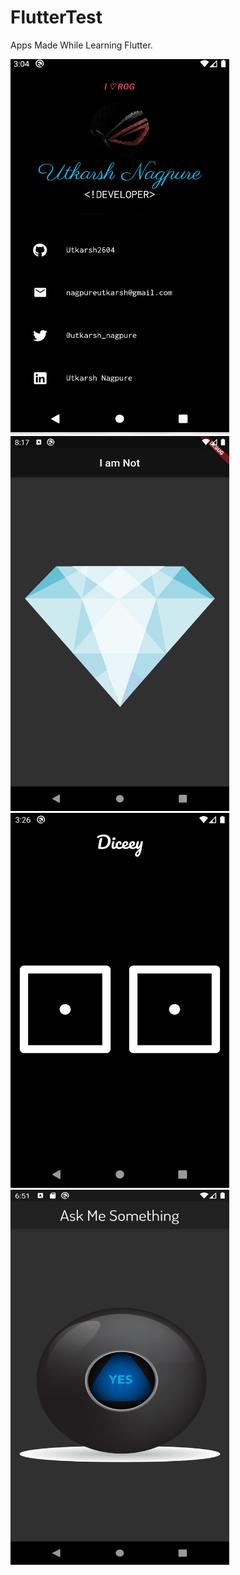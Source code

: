 # FlutterTest
 Apps Made While Learning Flutter.
 
 
 <img src="https://raw.githubusercontent.com/Utkarsh2604/FlutterTest/master/Screenshots/1.png?token=AJ6K4HXKMADH4UNIFSFFB726H24BE" width="350px" height="600px">
 
 <img src="https://github.com/Utkarsh2604/FlutterTest/blob/master/Screenshots/2.png" width="350px" height="600px">
 
 <img src="https://raw.githubusercontent.com/Utkarsh2604/FlutterTest/master/Screenshots/4.png?token=AJ6K4HXKMADH4UNIFSFFB726H24BE" width="350px" height="600px">
 
 <img src="https://raw.githubusercontent.com/Utkarsh2604/FlutterTest/master/Screenshots/5.png?token=AJ6K4HXKMADH4UNIFSFFB726H24BE" width="350px" height="600px">
 
